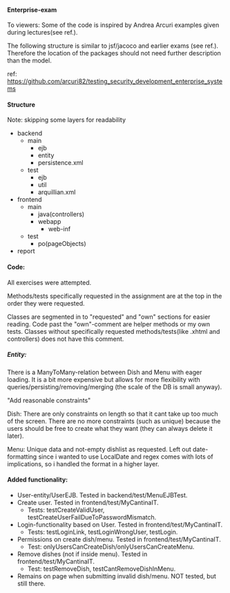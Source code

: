 #### Enterprise-exam

To viewers: 
Some of the code is inspired by Andrea Arcuri examples given during lectures(see ref.).

The following structure is similar to jsf/jacoco and earlier exams (see ref.).
Therefore the location of the packages should not need further description than the model.

ref: https://github.com/arcuri82/testing_security_development_enterprise_systems

#### Structure
Note: skipping some layers for readability

- backend     
    - main     
        - ejb
        - entity
        - persistence.xml            
    - test     
        - ejb
        - util
        - arquillian.xml        
- frontend     
    - main     
        - java(controllers)
        - webapp
            - web-inf
    - test     
        - po(pageObjects)
- report

#### Code:
All exercises were attempted.

Methods/tests specifically requested in the assignment are at the top in the order they were requested.

Classes are segmented in to "requested" and "own" sections for easier reading. 
Code past the "own"-comment are helper methods or my own tests. 
Classes without specifically requested methods/tests(like .xhtml and controllers) does not have this comment.

##### Entity:
There is a ManyToMany-relation between Dish and Menu with eager loading. 
It is a bit more expensive but allows for more flexibility with queries/persisting/removing/merging 
(the scale of the DB is small anyway).

"Add reasonable constraints"

Dish: There are only constraints on length so that it cant take up too much of the screen. 
There are no more constraints (such as unique) because the users should be free to create what they want
(they can always delete it later).

Menu: Unique data and not-empty dishlist as requested. 
Left out date-formatting since i wanted to use LocalDate and regex comes with lots of implications, 
so i handled the format in a higher layer.

#### Added functionality:
- User-entity/UserEJB. Tested in backend/test/MenuEJBTest.
- Create user. Tested in frontend/test/MyCantinaIT.
    - Tests: testCreateValidUser, testCreateUserFailDueToPasswordMismatch.
- Login-functionality based on User. Tested in frontend/test/MyCantinaIT.
    - Tests: testLoginLink, testLoginWrongUser, testLogin.
- Permissions on create dish/menu. Tested in frontend/test/MyCantinaIT.
    - Test: onlyUsersCanCreateDish/onlyUsersCanCreateMenu.
- Remove dishes (not if inside menu). Tested in frontend/test/MyCantinaIT.
    - Test: testRemoveDish, testCantRemoveDishInMenu.
- Remains on page when submitting invalid dish/menu. NOT tested, but still there.
